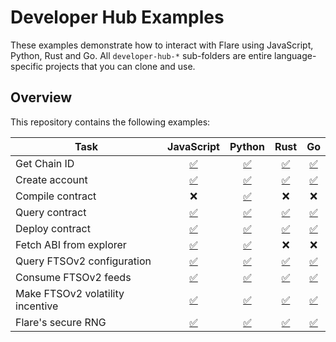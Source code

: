 # Developer Hub Examples

These examples demonstrate how to interact with Flare using JavaScript, Python, Rust and Go.
All `developer-hub-*` sub-folders are entire language-specific projects that you can clone and use.

## Overview

This repository contains the following examples:

| Task                             |                             JavaScript                              |                           Python                           |                               Rust                               |                           Go                           |
| -------------------------------- | :-----------------------------------------------------------------: | :--------------------------------------------------------: | :--------------------------------------------------------------: | :----------------------------------------------------: |
| Get Chain ID                     |          [✅](developer-hub-javascript/chain_id_flare.js)           |        [✅](developer-hub-python/chain_id_flare.py)        |        [✅](developer-hub-rust/src/bin/chain_id_flare.rs)        |        [✅](developer-hub-go/flare/chain_id.go)        |
| Create account                   |          [✅](developer-hub-javascript/create_account.js)           |        [✅](developer-hub-python/create_account.py)        |        [✅](developer-hub-rust/src/bin/create_account.rs)        |        [✅](developer-hub-go/create_account.go)        |
| Compile contract                 |                                 ❌                                  |       [✅](developer-hub-python/compile_contract.py)       |                                ❌                                |                           ❌                           |
| Query contract                   |         [✅](developer-hub-javascript/make_query_flare.js)          |       [✅](developer-hub-python/make_query_flare.py)       |       [✅](developer-hub-rust/src/bin/make_query_flare.rs)       |       [✅](developer-hub-go/flare/make_query.go)       |
| Deploy contract                  |       [✅](developer-hub-javascript/deploy_contract_flare.js)       |    [✅](developer-hub-python/deploy_contract_flare.py)     |    [✅](developer-hub-rust/src/bin/deploy_contract_flare.rs)     |    [✅](developer-hub-go/flare/deploy_contract.go)     |
| Fetch ABI from explorer          |          [✅](developer-hub-javascript/fetch_abi_flare.js)          |       [✅](developer-hub-python/fetch_abi_flare.py)        |                                ❌                                |                           ❌                           |
| Query FTSOv2 configuration       |    [✅](developer-hub-javascript/ftsov2_config_coston2_web3.js)     |    [✅](developer-hub-python/ftsov2_config_coston2.py)     |    [✅](developer-hub-rust/src/bin/ftsov2_config_coston2.rs)     |    [✅](developer-hub-go/ftsov2_config_coston2.go)     |
| Consume FTSOv2 feeds             |   [✅](developer-hub-javascript/ftsov2_consumer_coston2_web3.js)    |   [✅](developer-hub-python/ftsov2_consumer_coston2.py)    |   [✅](developer-hub-rust/src/bin/ftsov2_consumer_coston2.rs)    |   [✅](developer-hub-go/ftsov2_consumer_coston2.go)    |
| Make FTSOv2 volatility incentive | [✅](developer-hub-javascript/volatility_incentive_coston2_web3.js) | [✅](developer-hub-python/volatility_incentive_coston2.py) | [✅](developer-hub-rust/src/bin/volatility_incentive_coston2.rs) | [✅](developer-hub-go/coston2/volatility_incentive.go) |
| Flare's secure RNG               |    [✅](developer-hub-javascript/secure_random_coston2_web3.js)     |    [✅](developer-hub-python/secure_random_coston2.py)     |    [✅](developer-hub-rust/src/bin/secure_random_coston2.rs)     |    [✅](developer-hub-go/coston2/secure_random.go)     |
